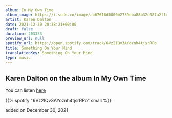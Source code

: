 ```yaml
---
album: In My Own Time
album_image: https://i.scdn.co/image/ab67616d0000b2739eba88b32c087a2f1e4766f9
artist: Karen Dalton
date: 2021-12-30 20:38:21+00:00
draft: false
duration: 203333
preview_url: null
spotify_url: https://open.spotify.com/track/6Vz2IQv3AYoznh4tjsrRPo
title: Something On Your Mind
translationKey: Something On Your Mind
type: music
---
```


## Karen Dalton on the album In My Own Time

You can listen [here](https://open.spotify.com/track/6Vz2IQv3AYoznh4tjsrRPo)

{{% spotify "6Vz2IQv3AYoznh4tjsrRPo" small %}}

added on December 30, 2021